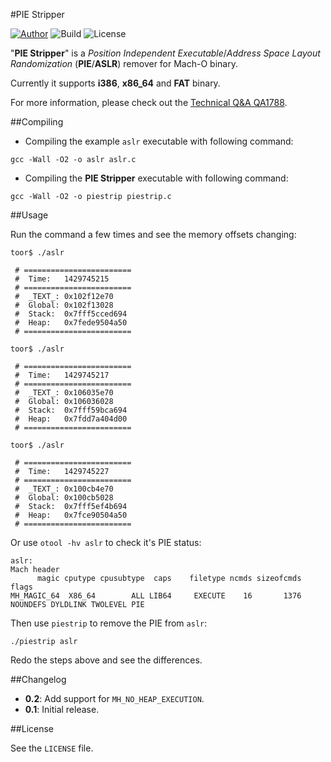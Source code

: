 #PIE Stripper

[![Author](https://img.shields.io/badge/Author-Zhi--Wei_Cai-red.svg?style=flat-square)](http://vox.vg/)  ![Build](https://img.shields.io/badge/Build-v0.2-green.svg?style=flat-square)  ![License](https://img.shields.io/badge/License-MIT-blue.svg?style=flat-square)

"**PIE Stripper**" is a *Position Independent Executable*/*Address Space Layout Randomization* (**PIE**/**ASLR**) remover for Mach-O binary.

Currently it supports **i386**, **x86_64** and **FAT** binary.

For more information, please check out the [Technical Q&A QA1788](https://developer.apple.com/library/mac/qa/qa1788/_index.html).

##Compiling

- Compiling the example `aslr` executable with following command:

```shell
gcc -Wall -O2 -o aslr aslr.c
```

- Compiling the **PIE Stripper** executable with following command:

```shell
gcc -Wall -O2 -o piestrip piestrip.c
```

##Usage 

Run the command a few times and see the memory offsets changing:

```shell
toor$ ./aslr

 # ========================
 #  Time:   1429745215
 # ========================
 #  _TEXT_: 0x102f12e70
 #  Global: 0x102f13028
 #  Stack:  0x7fff5cced694
 #  Heap:   0x7fede9504a50
 # ========================

toor$ ./aslr

 # ========================
 #  Time:   1429745217
 # ========================
 #  _TEXT_: 0x106035e70
 #  Global: 0x106036028
 #  Stack:  0x7fff59bca694
 #  Heap:   0x7fdd7a404d00
 # ========================

toor$ ./aslr

 # ========================
 #  Time:   1429745227
 # ========================
 #  _TEXT_: 0x100cb4e70
 #  Global: 0x100cb5028
 #  Stack:  0x7fff5ef4b694
 #  Heap:   0x7fce90504a50
 # ========================
```

Or use `otool -hv aslr` to check it's PIE status:

```shell
aslr:
Mach header
      magic cputype cpusubtype  caps    filetype ncmds sizeofcmds      flags
MH_MAGIC_64  X86_64        ALL LIB64     EXECUTE    16       1376   NOUNDEFS DYLDLINK TWOLEVEL PIE
```

Then use `piestrip` to remove the PIE from `aslr`:

```shell
./piestrip aslr
```

Redo the steps above and see the differences.


##Changelog

- **0.2**: Add support for `MH_NO_HEAP_EXECUTION`.
- **0.1**: Initial release. 

##License

See the `LICENSE` file.